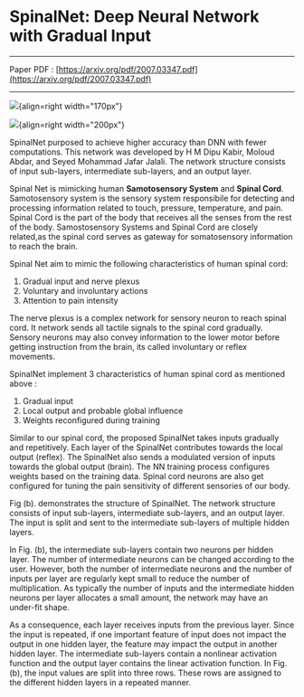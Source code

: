 # **SpinalNet: Deep Neural Network with Gradual Input**

---
Paper PDF : [https://arxiv.org/pdf/2007.03347.pdf](https://arxiv.org/pdf/2007.03347.pdf)

---

![](https://miro.medium.com/v2/resize:fit:456/format:webp/1*Z_YQ94rfYHqLeBvdDwJ4nw.jpeg){align=right width="170px"}

![](https://miro.medium.com/v2/resize:fit:532/format:webp/1*pk8DLMWF6YMycCjkkhCKxQ.jpeg){align=right width="200px"}

SpinalNet purposed to achieve higher accuracy than DNN with fewer computations. This network was developed by H M Dipu Kabir, Moloud Abdar, and Seyed Mohammad Jafar Jalali. The network structure consists of input sub-layers, intermediate sub-layers, and an output layer. 

Spinal Net is mimicking human **Samotosensory System** and **Spinal Cord**. Samotosensory system is the sensory system responsibile for detecting and processing information related to touch, pressure, temperature, and pain. Spinal Cord is the part of the body that receives all the senses from the rest of the body. Samostosensory Systems and Spinal Cord are closely related,as the spinal cord serves as gateway for somatosensory information to reach the brain.

Spinal Net aim to mimic the following characteristics of human spinal cord: 

1. Gradual input and nerve plexus
2. Voluntary and involuntary actions
3. Attention to pain intensity

The nerve plexus is a complex network for sensory neuron to reach spinal cord. It network sends all tactile signals to the spinal cord gradually. Sensory neurons may also convey information to the lower motor before getting instruction from the brain, its called involuntary or reflex movements.

SpinalNet implement 3 characteristics of human spinal cord as mentioned above : 

1. Gradual input
2. Local output and probable global influence
3. Weights reconfigured during training

Similar to our spinal cord, the proposed SpinalNet takes inputs gradually and repetitively. Each layer of the SpinalNet contributes towards the local output (reflex). The SpinalNet also sends a modulated version of inputs towards the global output (brain). The NN training process configures weights based on the training data. Spinal cord neurons are also get configured for tuning the pain sensitivity of different sensories of our body. 

Fig (b). demonstrates the structure of SpinalNet. The network structure consists of input sub-layers, intermediate sub-layers, and an output layer. The input is split and sent to the intermediate sub-layers of multiple hidden layers. 

In Fig. (b), the intermediate sub-layers contain two neurons per hidden layer. The number of intermediate neurons can be changed according to the user. However, both the number of intermediate neurons and the number of inputs per layer are regularly kept small to reduce the number of multiplication. As typically the number of inputs and the intermediate hidden neurons per layer allocates a small amount, the network may have an under-fit shape. 

As a consequence, each layer receives inputs from the previous layer. Since the input is repeated, if one important feature of input does not impact the output in one hidden layer, the feature may impact the output in another hidden layer. The intermediate sub-layers contain a nonlinear activation function and the output layer contains the linear activation function. In Fig. (b), the input values are split into three rows. These rows are assigned to the different hidden layers in a repeated manner.